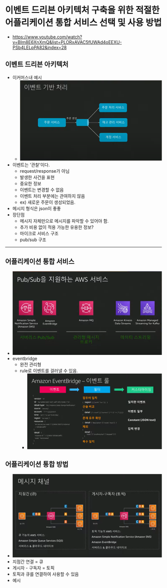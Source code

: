 # 이벤트 드리븐 아키텍처 구축을 위한 적절한 어플리케이션 통합 서비스 선택 및 사용 방법

- <https://www.youtube.com/watch?v=BIm8E6XnXmQ&list=PLORxAVAC5fUWAd4oEEXU-PSb4LELpPA82&index=28>

## 이벤트 드리븐 아키텍처

- 이커머스내 예시
  - ![](2021-07-30-12-22-30.png)
- 이벤트는 '관찰'이다.
  - request/response가 아님
  - 발생한 사건을 표현
  - 중요한 정보
  - 이벤트는 변경할 수 없음
  - 이벤트 처리 부분에는 관여하지 않음
  - ex) 새로운 주문이 생성되었음.
- 메시지 형식은 json이 좋좋
- 장단점
  - 메시지 자체만으로 메시지를 파악할 수 있어야 함.
  - 추가 비용 없이 적용 가능한 유용한 정보?
  - 마이크로 서비스 구조
  - pub/sub 구조

---

## 어플리케이션 통합 서비스

- ![](2021-07-30-12-30-37.png)
- eventbridge
  - 완전 관리형
  - rule로 이벤트를 걸러낼 수 있음.
    - ![](2021-07-30-12-34-37.png)

## 어플리케이션 통합 방법

- ![](2021-07-30-12-37-55.png)
- 지점간 연결 = 큐
- 게시자 - 구독자 = 토픽
- 토픽과 큐를 연결하여 사용할 수 있음
- 예시
